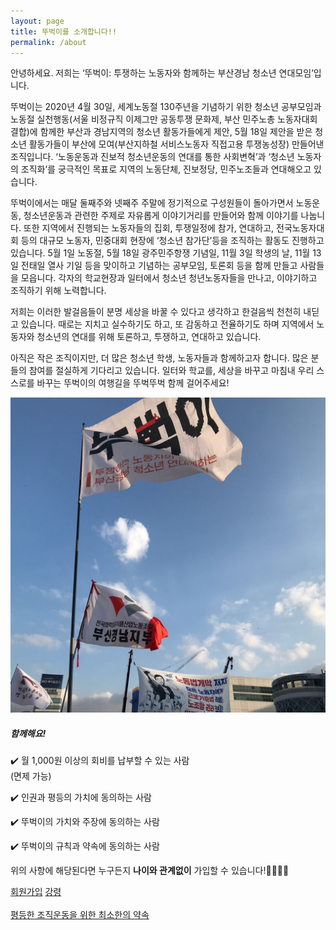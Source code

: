 ```yaml
---
layout: page
title: 뚜벅이를 소개합니다!!
permalink: /about
---
```


<div class="row justify-content-between">
<div class="col-md-8 pr-5">

<p>안녕하세요. 저희는 ‘뚜벅이: 투쟁하는 노동자와 함께하는 부산경남 청소년 연대모임’입니다.</p>

<p>뚜벅이는 2020년 4월 30일, 세계노동절 130주년을 기념하기 위한 청소년 공부모임과 노동절 실천행동(서울 비정규직 이제그만 공동투쟁 문화제, 부산 민주노총 노동자대회 결합)에 함께한 부산과 경남지역의 청소년 활동가들에게 제안, 5월 18일 제안을 받은 청소년 활동가들이 부산에 모여(부산지하철 서비스노동자 직접고용 투쟁농성장) 만들어낸 조직입니다. ‘노동운동과 진보적 청소년운동의 연대를 통한 사회변혁’과 ‘청소년 노동자의 조직화’를 궁극적인 목표로 지역의 노동단체, 진보정당, 민주노조들과 연대해오고 있습니다.</p>

<p>뚜벅이에서는 매달 둘째주와 넷째주 주말에 정기적으로 구성원들이 돌아가면서 노동운동, 청소년운동과 관련한 주제로 자유롭게 이야기거리를 만들어와 함께 이야기를 나눕니다. 또한 지역에서 진행되는 노동자들의 집회, 투쟁일정에 참가, 연대하고, 전국노동자대회 등의 대규모 노동자, 민중대회 현장에 ‘청소년 참가단’등을 조직하는 활동도 진행하고 있습니다. 5월 1일 노동절, 5월 18일 광주민주항쟁 기념일, 11월 3일 학생의 날, 11월 13일 전태일 열사 기일 등을 맞이하고 기념하는 공부모임, 토론회 등을 함께 만들고 사람들을 모읍니다. 각자의 학교현장과 일터에서 청소년 청년노동자들을 만나고, 이야기하고 조직하기 위해 노력합니다.</p>

<p>저희는 이러한 발걸음들이 분명 세상을 바꿀 수 있다고 생각하고 한걸음씩 천천히 내딛고 있습니다. 때로는 지치고 실수하기도 하고, 또 감동하고 전율하기도 하며 지역에서 노동자와 청소년의 연대를 위해 토론하고, 투쟁하고, 연대하고 있습니다. </p>

<p>아직은 작은 조직이지만, 더 많은 청소년 학생, 노동자들과 함께하고자 합니다. 많은 분들의 참여를 절실하게 기다리고 있습니다. 일터와 학교를, 세상을 바꾸고 마침내 우리 스스로를 바꾸는 뚜벅이의 여행길을 뚜벅뚜벅 함께 걸어주세요!</p>


<p class="mb-5"><img class="shadow-lg" src="/assets/images/about/flag.jpg" alt="뚜벅이 깃발이 펄럭이고 있다." /></p>

</div>

<div class="col-md-4">

<div class="sticky-top sticky-top-80">
<h5>함께해요!</h5>
<p>✔️ 월 1,000원 이상의 회비를 납부할 수 있는 사람<br>(면제 가능)</p>
<p>✔️ 인권과 평등의 가치에 동의하는 사람</p>
<p>✔️ 뚜벅이의 가치와 주장에 동의하는 사람</p>
<p>✔️ 뚜벅이의 규칙과 약속에 동의하는 사람</p>
<p>위의 사항에 해당된다면 누구든지 <strong>나이와 관계없이</strong> 가입할 수 있습니다!🏃‍♀️🏃‍♀️</p>

<a target="_blank" href="https://docs.google.com/forms/d/e/1FAIpQLSeLgQe8eUREB_2X3UuU7xPDZn7oXSByDPHu7XDZyK2Z4j93Fg/viewform?usp=sf_link" class="btn btn-danger">회원가입</a>
<a target="_blank" href="/post/2020/06/27/platform/" class="btn btn-primary">강령</a><br><br>
<a target="_blank" href="/post/2020/06/27/for_equality/" class="btn btn-primary">평등한 조직운동을 위한 최소한의 약속</a>

<br>
<br>


</div>
</div>
</div>
